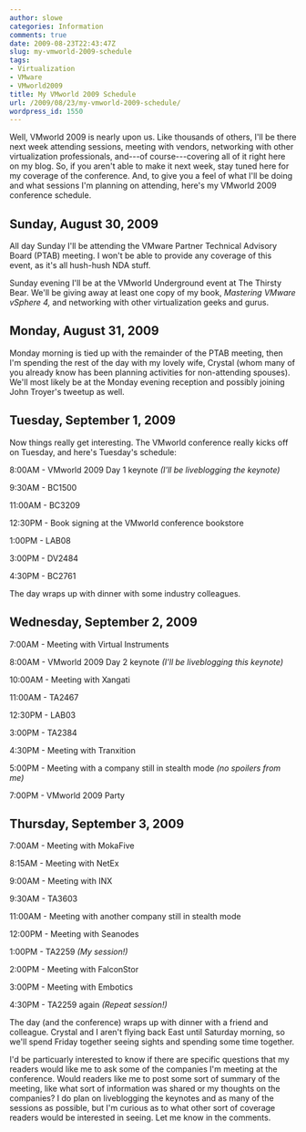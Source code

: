 ```yaml
---
author: slowe
categories: Information
comments: true
date: 2009-08-23T22:43:47Z
slug: my-vmworld-2009-schedule
tags:
- Virtualization
- VMware
- VMworld2009
title: My VMworld 2009 Schedule
url: /2009/08/23/my-vmworld-2009-schedule/
wordpress_id: 1550
---
```


Well, VMworld 2009 is nearly upon us. Like thousands of others, I'll be there next week attending sessions, meeting with vendors, networking with other virtualization professionals, and---of course---covering all of it right here on my blog. So, if you aren't able to make it next week, stay tuned here for my coverage of the conference. And, to give you a feel of what I'll be doing and what sessions I'm planning on attending, here's my VMworld 2009 conference schedule.

## Sunday, August 30, 2009

All day Sunday I'll be attending the VMware Partner Technical Advisory Board (PTAB) meeting. I won't be able to provide any coverage of this event, as it's all hush-hush NDA stuff.

Sunday evening I'll be at the VMworld Underground event at The Thirsty Bear. We'll be giving away at least one copy of my book, _Mastering VMware vSphere 4,_ and networking with other virtualization geeks and gurus.

## Monday, August 31, 2009

Monday morning is tied up with the remainder of the PTAB meeting, then I'm spending the rest of the day with my lovely wife, Crystal (whom many of you already know has been planning activities for non-attending spouses). We'll most likely be at the Monday evening reception and possibly joining John Troyer's tweetup as well.

## Tuesday, September 1, 2009

Now things really get interesting. The VMworld conference really kicks off on Tuesday, and here's Tuesday's schedule:

8:00AM - VMworld 2009 Day 1 keynote _(I'll be liveblogging the keynote)_  

9:30AM - BC1500  

11:00AM - BC3209  

12:30PM - Book signing at the VMworld conference bookstore  

1:00PM - LAB08  

3:00PM - DV2484  

4:30PM - BC2761

The day wraps up with dinner with some industry colleagues.

## Wednesday, September 2, 2009

7:00AM - Meeting with Virtual Instruments  

8:00AM - VMworld 2009 Day 2 keynote _(I'll be liveblogging this keynote)_  

10:00AM - Meeting with Xangati  

11:00AM - TA2467  

12:30PM - LAB03  

3:00PM - TA2384  

4:30PM - Meeting with Tranxition  

5:00PM - Meeting with a company still in stealth mode _(no spoilers from me)_  

7:00PM - VMworld 2009 Party

## Thursday, September 3, 2009

7:00AM - Meeting with MokaFive  

8:15AM - Meeting with NetEx  

9:00AM - Meeting with INX  

9:30AM - TA3603  

11:00AM - Meeting with another company still in stealth mode  

12:00PM - Meeting with Seanodes  

1:00PM - TA2259 _(My session!)_  

2:00PM - Meeting with FalconStor  

3:00PM - Meeting with Embotics  

4:30PM - TA2259 again _(Repeat session!)_

The day (and the conference) wraps up with dinner with a friend and colleague. Crystal and I aren't flying back East until Saturday morning, so we'll spend Friday together seeing sights and spending some time together.

I'd be particuarly interested to know if there are specific questions that my readers would like me to ask some of the companies I'm meeting at the conference. Would readers like me to post some sort of summary of the meeting, like what sort of information was shared or my thoughts on the companies? I do plan on liveblogging the keynotes and as many of the sessions as possible, but I'm curious as to what other sort of coverage readers would be interested in seeing. Let me know in the comments.
